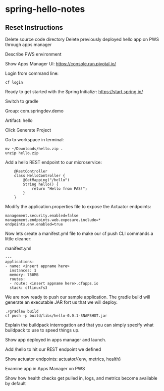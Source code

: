 # spring-hello-notes

Reset Instructions
------------------
Delete source code directory
Delete previously deployed hello app on PWS through apps manager


Describe PWS environment

Show Apps Manager UI: https://console.run.pivotal.io/

Login from command line:

```
cf login
```

Ready to get started with the Spring Initializr: https://start.spring.io/

Switch to gradle

Group: com.springdev.demo

Artifact: hello

Click Generate Project

Go to workspace in terminal:

```
mv ~/Downloads/hello.zip .
unzip hello.zip
```

Add a hello REST endpoint to our microservice:

```
	@RestController
	class HelloController {
		@GetMapping("/hello")
		String hello() {
			return "Hello from PAS!";
		}
	}
```

Modify the application.properties file to expose the Actuator endpoints:

```
management.security.enabled=false
management.endpoints.web.exposure.include=*
endpoints.env.enabled=true
```

Now lets create a manifest.yml file to make our cf push CLI commands a little cleaner:

manifest.yml
```
---
applications:
- name: <insert appname here>
  instances: 1
  memory: 750MB
  routes:
  - route: <insert appname here>.cfapps.io
  stack: cflinuxfs3
```

We are now ready to push our sample application. The gradle build will generate an executable JAR fort us that we will deploy.

```
./gradlew build
cf push -p build/libs/hello-0.0.1-SNAPSHOT.jar
```

Explain the buildpack interrogation and that you can simply specify what buildpack to use to speed things up.

Show app deployed in apps manager and launch.

Add /hello to hit our REST endpoint we defined

Show actuator endpoints: actuator/{env, metrics, health}

Examine app in Apps Manager on PWS

Show how health checks get pulled in, logs, and metrics become available by default





